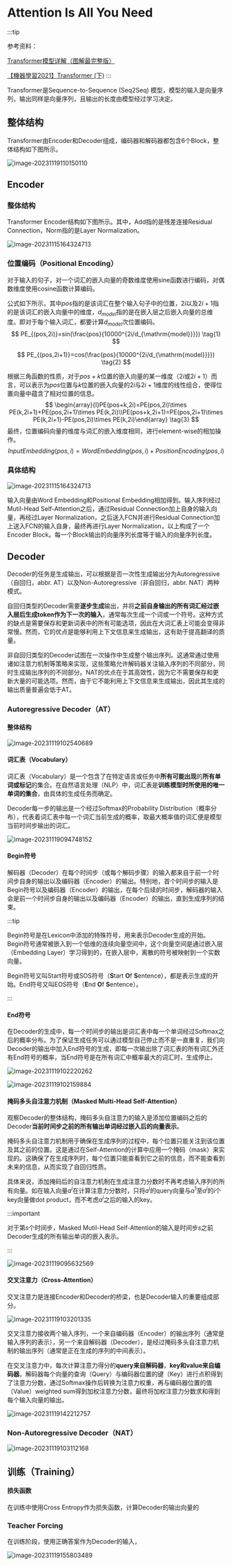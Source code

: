 # Attention Is All You Need

:::tip

参考资料：

[Transformer模型详解（图解最完整版）](https://zhuanlan.zhihu.com/p/338817680)

[【機器學習2021】Transformer (下)](https://www.youtube.com/watch?v=N6aRv06iv2g&list=PLJV_el3uVTsMhtt7_Y6sgTHGHp1Vb2P2J&index=13)
:::

Transformer是Sequence-to-Sequence (Seq2Seq) 模型，模型的输入是向量序列，输出同样是向量序列，且输出的长度由模型经过学习决定。

## 整体结构

Transformer由Encoder和Decoder组成，编码器和解码器都包含6个Block，整体结构如下图所示。

![image-20231119110150110](https://raw.githubusercontent.com/bonjour-npy/Image-Hosting-Service/main/typora_imagesimage-20231119110150110.png)

## Encoder

### 整体结构

Transformer Encoder结构如下图所示。其中，Add指的是残差连接Residual Connection，Norm指的是Layer Normalization。

![image-20231115164324713](https://raw.githubusercontent.com/bonjour-npy/Image-Hosting-Service/main/typora_imagesimage-20231115165100210.png)

### 位置编码（Positional Encoding）

对于输入的句子，对一个词汇的嵌入向量的奇数维度使用sine函数进行编码，对偶数维度使用cosine函数计算编码。

公式如下所示，其中$pos$指的是该词汇在整个输入句子中的位置，$2i$以及$2i+1$指的是该词汇的嵌入向量中的维度，$d_{model}$指的是在嵌入层之后嵌入向量的总维度。即对于每个输入词汇，都要计算$d_{model}$次位置编码。
$$
PE_{(pos,2i)}=sin(\frac{pos}{10000^{2i/d_{\mathrm{model}}}}) \tag{1}
$$

$$
PE_{(pos,2i+1)}=cos(\frac{pos}{10000^{2i/d_{\mathrm{model}}}}) \tag{2}
$$

根据三角函数的性质，对于$pos+k$位置的嵌入向量的某一维度（$2i$或$2i+1$）而言，可以表示为$pos$位置与$k$位置的嵌入向量的$2i$与$2i+1$维度的线性组合，使得位置向量中蕴含了相对位置的信息。
$$
\begin{array}{l}PE(pos+k,2i)=PE(pos,2i)\times PE(k,2i+1)+PE(pos,2i+1)\times PE(k,2i)\\PE(pos+k,2i+1)=PE(pos,2i+1)\times PE(k,2i+1)-PE(pos,2i)\times PE(k,2i)\end{array} \tag{3}
$$
最终，位置编码向量的维度与词汇的嵌入维度相同，进行element-wise的相加操作。
$$
InputEmbedding(pos,i)=WordEmbedding(pos,i)+PositionEncoding(pos,i) \tag{4}
$$

### 具体结构

![image-20231115164324713](https://raw.githubusercontent.com/bonjour-npy/Image-Hosting-Service/main/typora_imagesimage-20231115164324713.png)

输入向量由Word Embedding和Positional Embedding相加得到。输入序列经过Mutil-Head Self-Attention之后，通过Residual Connection加上自身的输入向量，再经过Layer Normalization，之后送入FCN并进行Residual Connection加上送入FCN的输入自身，最终再进行Layer Normalization，以上构成了一个Encoder Block。每一个Block输出的向量序列长度等于输入的向量序列长度。

## Decoder

Decoder的任务是生成输出，可以根据是否一次性生成输出分为Autoregressive（自回归，abbr. AT）以及Non-Autoregressive（非自回归，abbr. NAT）两种模式。

自回归类型的Decoder需要**逐步生成**输出，并将**之前自身输出的所有词汇经过嵌入层后生成token作为下一次的输入**，通常每次生成一个词或一个符号。这种方式的缺点是需要保存和更新词表中的所有可能选项，因此在大词汇表上可能会变得非常慢。然而，它的优点是能够利用上下文信息来生成输出，这有助于提高翻译的质量。

非自回归类型的Decoder试图在一次操作中生成整个输出序列。这通常通过使用诸如注意力机制等策略来实现，这些策略允许解码器关注输入序列的不同部分，同时生成输出序列的不同部分。NAT的优点在于其高效性，因为它不需要保存和更新大量的可能选项。然而，由于它不能利用上下文信息来生成输出，因此其生成的输出质量普遍会低于AT。

### Autoregressive Decoder（AT）

#### 整体结构

![image-20231119102540689](https://raw.githubusercontent.com/bonjour-npy/Image-Hosting-Service/main/typora_imagesimage-20231119102540689.png)

#### 词汇表（Vocabulary）

词汇表（Vocabulary）是一个包含了在特定语言或任务中**所有可能出现**的**所有单词或标记**的集合。在自然语言处理（NLP）中，词汇表是**训练模型时所使用的唯一单词的集合**，由具体的生成任务而确定。

Decoder每一步的输出是一个经过Softmax的Probability Distribution（概率分布），代表着词汇表中每一个词汇当前生成的概率，取最大概率值的词汇便是模型当前时间步输出的词汇。

![image-20231119094748152](https://raw.githubusercontent.com/bonjour-npy/Image-Hosting-Service/main/typora_imagesimage-20231119094748152.png)

#### Begin符号

解码器（Decoder）在每个时间步（或每个解码步骤）的输入都来自于前一个时间步自身的输出以及编码器（Encoder）的输出。特别地，首个时间步的输入是Begin符号以及编码器（Encoder）的输出，在每个后续的时间步，解码器的输入会是前一个时间步自身的输出以及编码器（Encoder）的输出，直到生成序列的结束。

:::tip

Begin符号是在Lexicon中添加的特殊符号，用来表示Decoder生成的开始。Begin符号通常被嵌入到一个低维的连续向量空间中，这个向量空间是通过嵌入层（Embedding Layer）学习得到的，在嵌入层中，离散的符号被映射到一个实数向量。

Begin符号又叫Start符号或SOS符号（**S**tart **O**f **S**entence），都是表示生成的开始。End符号又叫EOS符号（**E**nd **O**f **S**entence）。

:::

#### End符号

在Decoder的生成中，每一个时间步的输出是词汇表中每一个单词经过Softmax之后的概率分布。为了保证生成任务可以通过模型自己停止而不是一直重复，我们向Decoder的输出中加入End符号的生成，即每一次输出除了词汇表的所有词汇外还有End符号的概率，当End符号是在所有词汇中概率最大的词汇时，生成停止。

![image-20231119102220262](https://raw.githubusercontent.com/bonjour-npy/Image-Hosting-Service/main/typora_imagesimage-20231119102220262.png)

![image-20231119102159884](https://raw.githubusercontent.com/bonjour-npy/Image-Hosting-Service/main/typora_imagesimage-20231119102159884.png)

#### 掩码多头自注意力机制（Masked Multi-Head Self-Attention）

观察Decoder的整体结构，掩码多头自注意力的输入是添加位置编码之后的Decoder**当前时间步之前的所有输出单词经过嵌入后的向量表示**。

掩码多头自注意力机制用于确保在生成序列的过程中，每个位置只能关注到该位置及其之前的位置。这是通过在Self-Attention的计算中应用一个掩码（mask）来实现的。这确保了在生成序列时，每个位置只能查看到它之前的信息，而不能查看到未来的信息，从而实现了自回归性质。

具体来说，添加掩码后的自注意力机制在生成注意力分数时不再考虑输入序列的所有向量。如在输入向量$a^i$在计算注意力分数时，只将$a^i$的query向量与$a^1$至$a^{i}$的$i$个key向量做dot product，而不考虑$a^i$之后的输入的key。

:::important

对于第$s$个时间步，Masked Mutil-Head Self-Attention的输入是时间步$s$之前Decoder生成的所有输出单词的嵌入表示。

:::

![image-20231119095632569](https://raw.githubusercontent.com/bonjour-npy/Image-Hosting-Service/main/typora_imagesimage-20231119095632569.png)

#### 交叉注意力（Cross-Attention）

交叉注意力是连接Encoder和Decoder的桥梁，也是Decoder输入的重要组成部分。

![image-20231119103201335](https://raw.githubusercontent.com/bonjour-npy/Image-Hosting-Service/main/typora_imagesimage-20231119103201335.png)

交叉注意力接收两个输入序列，一个来自编码器（Encoder）的输出序列（通常是输入序列的表示），另一个来自解码器（Decoder），是经过掩码多头自注意力机制的输出序列（通常是正在生成的序列的中间表示）。

在交叉注意力中，每次计算注意力得分的**query来自解码器**，**key和value来自编码器**。解码器每个向量的查询（Query）与编码器位置的键（Key）进行点积得到了注意力分数，通过Softmax操作后转换为注意力权重，再与编码器位置的值（Value）weighted sum得到加权注意力分数，最终将加权注意力分数求和得到每个输入向量的输出。

![image-20231119142212757](https://raw.githubusercontent.com/bonjour-npy/Image-Hosting-Service/main/typora_imagesimage-20231119142212757.png)

### Non-Autoregressive Decoder（NAT）

![image-20231119103112168](https://raw.githubusercontent.com/bonjour-npy/Image-Hosting-Service/main/typora_imagesimage-20231119103112168.png)

## 训练（Training）

#### 损失函数

在训练中使用Cross Entropy作为损失函数，计算Decoder的输出向量的

### Teacher Forcing

在训练阶段，使用正确答案作为Decoder的输入，

![image-20231119155803489](https://raw.githubusercontent.com/bonjour-npy/Image-Hosting-Service/main/typora_imagesimage-20231119155803489.png)